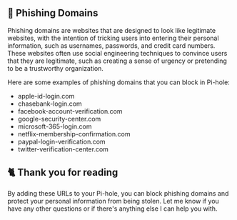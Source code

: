 ## 🎣 Phishing Domains
Phishing domains are websites that are designed to look like legitimate websites, with the intention of tricking users into entering their personal information, such as usernames, passwords, and credit card numbers. These websites often use social engineering techniques to convince users that they are legitimate, such as creating a sense of urgency or pretending to be a trustworthy organization.

Here are some examples of phishing domains that you can block in Pi-hole:

- apple-id-login.com
- chasebank-login.com
- facebook-account-verification.com
- google-security-center.com
- microsoft-365-login.com
- netflix-membership-confirmation.com
- paypal-login-verification.com
- twitter-verification-center.com

## 🐈 Thank you for reading
By adding these URLs to your Pi-hole, you can block phishing domains and protect your personal information from being stolen.
Let me know if you have any other questions or if there's anything else I can help you with.